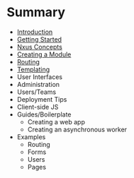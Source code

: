 # Summary

* [Introduction](README.md)
* [Getting Started](gettingstarted_md.md)
* [Nxus Concepts](nxusconcepts_md.md)
* [Creating a Module](creating_a_module.md)
* [Routing](routingmd.md)
* [Templating](templating.md)
* User Interfaces
* Administration
* Users/Teams
* Deployment Tips
* Client-side JS
* Guides/Boilerplate
   * Creating a web app
   * Creating an asynchronous worker
* Examples
   * Routing
   * Forms
   * Users
   * Pages

